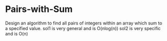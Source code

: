 # Pairs-with-Sum
Design an algorithm to find all pairs of integers within an array which sum to a 
specified value. 
sol1 is very general and is O(nlog(n))
sol2 is very specific and is O(n)
